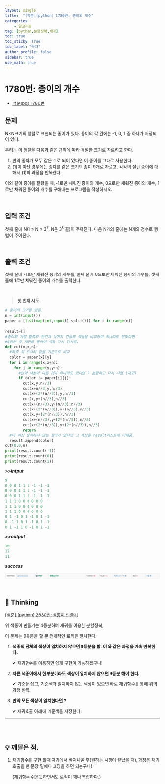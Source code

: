 ```yaml
---
layout: single
title:  "[백준][python] 1780번: 종이의 개수"
categories: 
    - 알고리즘
tag: [python,분할정복,재귀]
toc: true
toc_sticky: True
toc_label: "목차"
author_profile: false
sidebar: true
use_math: true
---
```


# 1780번: 종이의 개수

* [백준(boj) 1780번](https://www.acmicpc.net/problem/1780)



## 문제

N×N크기의 행렬로 표현되는 종이가 있다. 종이의 각 칸에는 -1, 0, 1 중 하나가 저장되어 있다. 

우리는 이 행렬을 다음과 같은 규칙에 따라 적절한 크기로 자르려고 한다.

1. 만약 종이가 모두 같은 수로 되어 있다면 이 종이를 그대로 사용한다.
2. (1)이 아닌 경우에는 종이를 같은 크기의 종이 9개로 자르고, 각각의 잘린 종이에 대해서 (1)의 과정을 반복한다.

이와 같이 종이를 잘랐을 때, -1로만 채워진 종이의 개수, 0으로만 채워진 종이의 개수, 1로만 채워진 종이의 개수를 구해내는 프로그램을 작성하시오.

<br/>

## 입력 조건

첫째 줄에 N(1 ≤ N ≤ $3^7$, N은 $3^k$ 꼴)이 주어진다. 다음 N개의 줄에는 N개의 정수로 행렬이 주어진다.

<br/>

## 출력 조건

첫째 줄에 -1로만 채워진 종이의 개수를, 둘째 줄에 0으로만 채워진 종이의 개수를, 셋째 줄에 1로만 채워진 종이의 개수를 출력한다.

<br/>

> **첫 번째 시도 .**

```python
# 종이의 크기를 받음.
n = int(input())
paper = [list(map(int,input().split())) for i in range(n)]

result=[]
#종이의 가장 앞쪽의 한칸과 나머지 칸들의 색들을 비교하여 하나라도 안맞다면
#9등분 후 재귀를 통하여 색을 다시 검사함.
def cut(x,y,n):
  #좌측 위 모서리 값을 기준으로 비교
  color = paper[x][y]
  for i in range(x,x+n):
    for j in range(y,y+n):
      #만약 색상이 다른 것이 하나라도 있다면 ? 분할하고 다시 시행.(재귀)
      if color != paper[i][j]:
        cut(x,y,n//3)
        cut(x+n//3,y,n//3)
        cut(x+(2*(n//3)),y,n//3)
        cut(x,y+(n//3),n//3)
        cut(x+(n//3),y+(n//3),n//3)
        cut(x+(2*(n//3)),y+(n//3),n//3)
        cut(x,y+(2*(n//3)),n//3)
        cut(x+(n//3),y+(2*(n//3)),n//3)
        cut(x+(2*(n//3)),y+(2*(n//3)),n//3)
        return
  #더 이상 일치하지 않는 컬러가 없다면 그 색상을 result리스트에 더해줌.
  result.append(color)
cut(0,0,n)
print(result.count(-1))
print(result.count(0))
print(result.count(1))
```

 ***>>intput***

```python
9
0 0 0 1 1 1 -1 -1 -1
0 0 0 1 1 1 -1 -1 -1
0 0 0 1 1 1 -1 -1 -1
1 1 1 0 0 0 0 0 0
1 1 1 0 0 0 0 0 0
1 1 1 0 0 0 0 0 0
0 1 -1 0 1 -1 0 1 -1
0 -1 1 0 1 -1 0 1 -1
0 1 -1 1 0 -1 0 1 -1
```

 ***>>output***

```python
10
12
11
```

 ***success***

![image-20220228171201892]({{geunskoo.github.io}}/../images/2022-02-28-boj-1780/image-20220228171201892.png)

<br/>

## 🌝 Thinking

[[백준] [python] 2630번: 색종이 만들기](https://geunskoo.github.io/알고리즘/boj-2630/) 

위 색종이 만들기는 4등분하여 재귀를 이용한 분할정복,

이 문제는 9등분을 할 뿐 전체적인 로직은 일치한다.

1. **색종의 전체의 색상이 일치하지 않으면 9등분을 함. 이 와 같은 과정을 계속 반복한다.**

   ✔ 재귀함수를 이용하면 쉽게 구현이 가능하겠구나!

2. **자른 색종이에서 한부분이라도 색상이 일치하지 않으면 9등분 해야 한다.**

   ✔ 기준을 잡고, 기준색과 일치하지 않는 색상이 있으면 바로 재귀함수를 통해 위의 과정 반복.

3. **만약 모든 색상이 일치한다면 ?**

   ✔ 재귀호출 아래에 기준색을 저장한다.

***

<br/>

<br/>

## 💡 깨달은 점.

1. 재귀함수를 구현 할때 재귀에서 빠져나온 후(원하는 시행이 끝났을 때), 과정은 재귀 호출을 한 문장 밑에다 코딩을 하면 되는구나!

   (재귀함수 쉬운듯하면서도 로직이 꽤나 복잡하다.)

